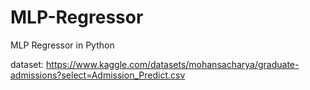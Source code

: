 # MLP-Regressor
MLP Regressor in Python

dataset: https://www.kaggle.com/datasets/mohansacharya/graduate-admissions?select=Admission_Predict.csv
